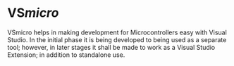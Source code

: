 # VS***micro***

VSmicro helps in making development for Microcontrollers easy with Visual Studio. In the initial phase it is being developed to being used as a separate tool; however, in later stages it shall be made to work as a Visual Studio Extension; in addition to standalone use.

